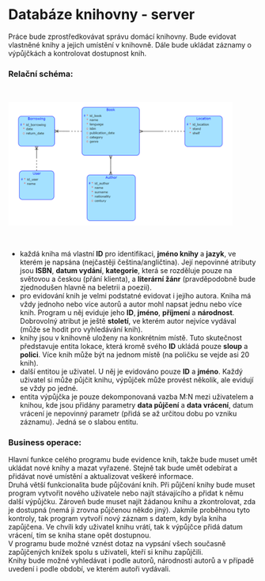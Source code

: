 # Databáze knihovny - server

Práce bude zprostředkovávat správu domácí knihovny. Bude evidovat vlastněné knihy a jejich umístění v knihovně. Dále bude ukládat záznamy o výpůjčkách a kontrolovat dostupnost knih.</br>
### Relační schéma:
<br>
<p style="text-align:center; width: 90%"><img src="./relacni_schema/relacni_schema.png" alt="Relacni schema"></p>
<br>

- každá kniha má vlastní **ID** pro identifikaci, **jméno knihy** a **jazyk**, ve kterém je napsána (nejčastěji čeština/angličtina). Její nepovinné atributy jsou **ISBN**, **datum vydání**, **kategorie**, která se rozděluje pouze na světovou a českou (přání klienta), a **literární žánr** (pravděpodobně bude zjednodušen hlavně na beletrii a poezii).
- pro evidování knih je velmi podstatné evidovat i jejího autora. Kniha má vždy jednoho nebo více autorů a autor mohl napsat jednu nebo více knih. Program u něj eviduje jeho **ID**, **jméno**, **příjmení** a **národnost**. Dobrovolný atribut je ještě **století**, ve kterém autor nejvíce vydával (může se hodit pro vyhledávání knih).
- knihy jsou v knihovně uloženy na konkrétním místě. Tuto skutečnost představuje entita lokace, která kromě svého **ID** ukládá pouze **sloup** a **polici**. Více knih může být na jednom místě (na poličku se vejde asi 20 knih).
- další entitou je uživatel. U něj je evidováno pouze **ID** a **jméno**. Každý uživatel si může půjčit knihu, výpůjček může provést několik, ale evidují se vždy po jedné.
- entita výpůjčka je pouze dekomponovaná vazba M:N mezi uživatelem a knihou, kde jsou přidány parametry **data půjčení** a **data vrácení**, datum vrácení je nepovinný parametr (přidá se až určitou dobu po vzniku záznamu). Jedná se o slabou entitu.

### Business operace:
Hlavní funkce celého programu bude evidence knih, takže bude muset umět ukládat nové knihy a mazat vyřazené. Stejně tak bude umět odebírat a přidávat nové umístění a aktualizovat veškeré informace.<br>
Druhá větší funkcionalita bude půjčování knih. Při půjčení knihy bude muset program vytvořit nového uživatele nebo najít stávajícího a přidat k němu další výpůjčku. Zároveň bude muset najít žádanou knihu a zkontrolovat, zda je dostupná (nemá ji zrovna půjčenou někdo jiný). Jakmile proběhnou tyto kontroly, tak program vytvoří nový záznam s datem, kdy byla kniha zapůjčena. Ve chvíli kdy uživatel knihu vrátí, tak k výpůjčce přidá datum vrácení, tím se kniha stane opět dostupnou.<br>
V programu bude možné vznést dotaz na vypsání všech současně zapůjčených knížek spolu s uživateli, kteří si knihu zapůjčili.<br>
Knihy bude možné vyhledávat i podle autorů, národnosti autorů a v případě uvedení i podle období, ve kterém autoři vydávali.<br>
